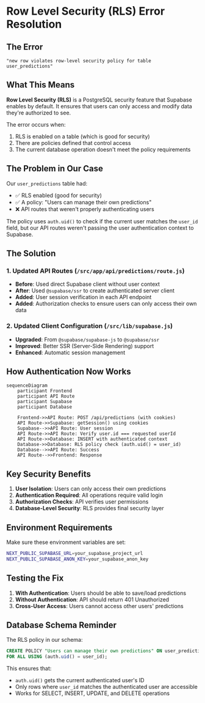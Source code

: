 # Row Level Security (RLS) Error Resolution

## The Error

```
"new row violates row-level security policy for table user_predictions"
```

## What This Means

**Row Level Security (RLS)** is a PostgreSQL security feature that Supabase enables by default. It ensures that users can only access and modify data they're authorized to see.

The error occurs when:

1. RLS is enabled on a table (which is good for security)
2. There are policies defined that control access
3. The current database operation doesn't meet the policy requirements

## The Problem in Our Case

Our `user_predictions` table had:

- ✅ RLS enabled (good for security)
- ✅ A policy: "Users can manage their own predictions"
- ❌ API routes that weren't properly authenticating users

The policy uses `auth.uid()` to check if the current user matches the `user_id` field, but our API routes weren't passing the user authentication context to Supabase.

## The Solution

### 1. Updated API Routes (`/src/app/api/predictions/route.js`)

- **Before**: Used direct Supabase client without user context
- **After**: Used `@supabase/ssr` to create authenticated server client
- **Added**: User session verification in each API endpoint
- **Added**: Authorization checks to ensure users can only access their own data

### 2. Updated Client Configuration (`/src/lib/supabase.js`)

- **Upgraded**: From `@supabase/supabase-js` to `@supabase/ssr`
- **Improved**: Better SSR (Server-Side Rendering) support
- **Enhanced**: Automatic session management

## How Authentication Now Works

```mermaid
sequenceDiagram
    participant Frontend
    participant API Route
    participant Supabase
    participant Database

    Frontend->>API Route: POST /api/predictions (with cookies)
    API Route->>Supabase: getSession() using cookies
    Supabase-->>API Route: User session
    API Route->>API Route: Verify user.id === requested userId
    API Route->>Database: INSERT with authenticated context
    Database->>Database: RLS policy check (auth.uid() = user_id)
    Database-->>API Route: Success
    API Route-->>Frontend: Response
```

## Key Security Benefits

1. **User Isolation**: Users can only access their own predictions
2. **Authentication Required**: All operations require valid login
3. **Authorization Checks**: API verifies user permissions
4. **Database-Level Security**: RLS provides final security layer

## Environment Requirements

Make sure these environment variables are set:

```bash
NEXT_PUBLIC_SUPABASE_URL=your_supabase_project_url
NEXT_PUBLIC_SUPABASE_ANON_KEY=your_supabase_anon_key
```

## Testing the Fix

1. **With Authentication**: Users should be able to save/load predictions
2. **Without Authentication**: API should return 401 Unauthorized
3. **Cross-User Access**: Users cannot access other users' predictions

## Database Schema Reminder

The RLS policy in our schema:

```sql
CREATE POLICY "Users can manage their own predictions" ON user_predictions
FOR ALL USING (auth.uid() = user_id);
```

This ensures that:

- `auth.uid()` gets the current authenticated user's ID
- Only rows where `user_id` matches the authenticated user are accessible
- Works for SELECT, INSERT, UPDATE, and DELETE operations
